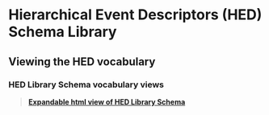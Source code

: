# Hierarchical Event Descriptors (HED) Schema Library


## Viewing the HED vocabulary

### HED Library Schema vocabulary views
> [**Expandable html view of HED Library Schema**](http://www.hedtags.org/display_hed_library.html) 

